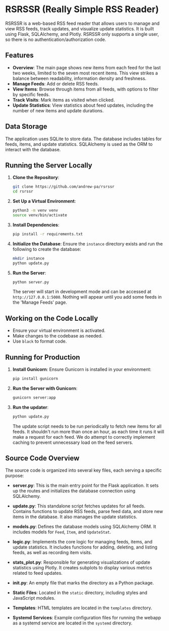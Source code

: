 # RSRSSR (Really Simple RSS Reader)

RSRSSR is a web-based RSS feed reader that allows users to manage and view RSS feeds, track updates, and visualize update statistics. It is built using Flask, SQLAlchemy, and Plotly.
RSRSSR only supports a single user, so there is no authentication/authorization code.

## Features

- **Overview**: The main page shows new items from each feed for the last two weeks, limited to the seven most recent items. This view strikes a balance between readability, information density and freshness.
- **Manage Feeds**: Add or delete RSS feeds.
- **View Items**: Browse through items from all feeds, with options to filter by specific feeds.
- **Track Visits**: Mark items as visited when clicked.
- **Update Statistics**: View statistics about feed updates, including the number of new items and update durations.

## Data Storage

The application uses SQLite to store data. The database includes tables for feeds, items, and update statistics. SQLAlchemy is used as the ORM to interact with the database.

## Running the Server Locally

1. **Clone the Repository**:
   ```bash
   git clone https://github.com/andrew-pa/rsrssr
   cd rsrssr
   ```

2. **Set Up a Virtual Environment**:
   ```bash
   python3 -m venv venv
   source venv/bin/activate
   ```

3. **Install Dependencies**:
   ```bash
   pip install -r requirements.txt
   ```

4. **Initialize the Database**:
   Ensure the `instance` directory exists and run the following to create the database:
   ```bash
   mkdir instance
   python update.py
   ```

5. **Run the Server**:
   ```bash
   python server.py
   ```

   The server will start in development mode and can be accessed at `http://127.0.0.1:5000`.
   Nothing will appear until you add some feeds in the 'Manage Feeds' page.

## Working on the Code Locally

- Ensure your virtual environment is activated.
- Make changes to the codebase as needed.
- Use `black` to format code.

## Running for Production

1. **Install Gunicorn**:
   Ensure Gunicorn is installed in your environment:
   ```bash
   pip install gunicorn
   ```

2. **Run the Server with Gunicorn**:
   ```bash
   gunicorn server:app
   ```

3. **Run the updater**:
    ```bash
    python update.py
    ```

    The update script needs to be run periodically to fetch new items for all feeds. It shouldn't run more than once an hour, as each time it runs it will make a request for each feed. We do attempt to correctly implement caching to prevent unnecessary load on the feed servers.

## Source Code Overview

The source code is organized into several key files, each serving a specific purpose:

- **server.py**: This is the main entry point for the Flask application. It sets up the routes and initializes the database connection using SQLAlchemy.

- **update.py**: This standalone script fetches updates for all feeds. Contains functions to update RSS feeds, parse feed data, and store new items in the database. It also manages the update statistics.

- **models.py**: Defines the database models using SQLAlchemy ORM. It includes models for `Feed`, `Item`, and `UpdateStat`.

- **logic.py**: Implements the core logic for managing feeds, items, and update statistics. It includes functions for adding, deleting, and listing feeds, as well as recording item visits.

- **stats_plot.py**: Responsible for generating visualizations of update statistics using Plotly. It creates subplots to display various metrics related to feed updates.

- **__init__.py**: An empty file that marks the directory as a Python package.

- **Static Files**: Located in the `static` directory, including styles and JavaScript modules.
- **Templates**: HTML templates are located in the `templates` directory.
- **Systemd Services**: Example configuration files for running the webapp as a systemd service are located in the `systemd` directory.
